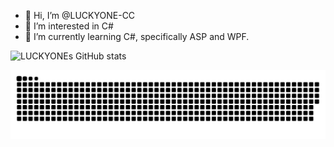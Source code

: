 - 👋 Hi, I’m @LUCKYONE-CC
- 👀 I’m interested in C#
- 🌱 I’m currently learning C#, specifically ASP and WPF.

![LUCKYONEs GitHub stats](https://github-readme-stats.vercel.app/api?username=luckyone-cc&show_icons=true&theme=radical)

<img src="https://raw.githubusercontent.com/LUCKYONE-CC/LUCKYONE-CC/88a1d37c8a8b1f8fe3d35d33fb4e60776042085b/github-user-contribution_1.svg">

